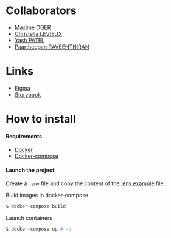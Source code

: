 # Collaborators

* [Maxime OGER](https://github.com/maximeoger)
* [Christella LEVIEUX](https://github.com/christellal)
* [Yash PATEL](https://github.com/ya-sh)
* [Paartheepan RAVEENTHIRAN](https://github.com/punkte)

# Links

* [Figma](https://www.figma.com/file/3OwxUpBqBda8l5SHpjMtzr/Epic-Classroom?node-id=0%3A1)
* [Storybook](https://storybook-christella.now.sh/)

# How to install

#### Requirements
* [Docker](https://docs.docker.com/)
* [Docker-compose](https://docs.docker.com/compose/)

#### Launch the project

Create a `.env` file and copy the content of the [.env.example](.env.example) file.  

Build images in docker-compose  
```bash
$ docker-compose build
```
Launch containers  
```bash
$ docker-compose up # -d
```


